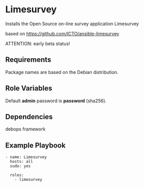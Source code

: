 Limesurvey
=========

Installs the Open Source on-line survey application Limesurvey

based on https://github.com/ICTO/ansible-limesurvey 

ATTENTION: early beta status!

Requirements
------------

Package names are based on the Debian distribution.

Role Variables
--------------

Default **admin** password is **password** (sha256). 

Dependencies
------------

debops framework

Example Playbook
----------------

```
- name: Limesurvey
  hosts: all
  sudo: yes

  roles:
    - limesurvey
```

